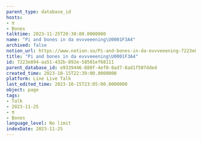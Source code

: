 ```yaml
---
parent_type: database_id
hosts:
- π
- Bones
talktime: 2023-11-25T20:30:00.0000000
name: "Pi and bones in da evvveeening\U0001F3A4"
archived: false
notion_url: https://www.notion.so/Pi-and-bones-in-da-evvveeening-7223e894aa51432b892e58501ef68111
title: "Pi and bones in da evvveeening\U0001F3A4"
id: 7223e894-aa51-432b-892e-58501ef68111
parent_database_id: e9339446-880f-4ef0-8ad7-8ad1f507dded
created_time: 2023-10-15T22:39:00.0000000
platform: Line Live Talk
last_edited_time: 2023-10-15T23:05:00.0000000
object: page
tags:
- Talk
- 2023-11-25
- π
- Bones
language_level: No limit
indexDate: 2023-11-25
---
```



   
   
   
   

   
























